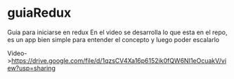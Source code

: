 # guiaRedux
Guia para iniciarse en redux
En el video se desarrolla lo que esta en el repo, es un app bien simple para entender el concepto y luego poder escalarlo

Video->https://drive.google.com/file/d/1qzsCV4Xa16p6152ik0fQW6NI1eOcuakV/view?usp=sharing
